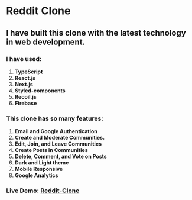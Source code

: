 # Reddit Clone 

## I have built this clone with the latest technology in web development.

### I have used: 
1. **TypeScript**
2. **React.js**
3. **Next.js**
4. **Styled-components**
5. **Recoil.js** 
6. **Firebase**

### This clone has so many features:
1. **Email and Google Authentication**
2. **Create and Moderate Communities.**
3. **Edit, Join, and Leave Communities**
4. **Create Posts in Communities**
5. **Delete, Comment, and Vote on Posts**
6. **Dark and Light theme**
7. **Mobile Responsive** 
8. **Google Analytics**

### Live Demo: [Reddit-Clone](https://example.com)
